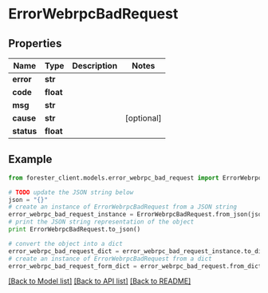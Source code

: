 # ErrorWebrpcBadRequest


## Properties

Name | Type | Description | Notes
------------ | ------------- | ------------- | -------------
**error** | **str** |  | 
**code** | **float** |  | 
**msg** | **str** |  | 
**cause** | **str** |  | [optional] 
**status** | **float** |  | 

## Example

```python
from forester_client.models.error_webrpc_bad_request import ErrorWebrpcBadRequest

# TODO update the JSON string below
json = "{}"
# create an instance of ErrorWebrpcBadRequest from a JSON string
error_webrpc_bad_request_instance = ErrorWebrpcBadRequest.from_json(json)
# print the JSON string representation of the object
print ErrorWebrpcBadRequest.to_json()

# convert the object into a dict
error_webrpc_bad_request_dict = error_webrpc_bad_request_instance.to_dict()
# create an instance of ErrorWebrpcBadRequest from a dict
error_webrpc_bad_request_form_dict = error_webrpc_bad_request.from_dict(error_webrpc_bad_request_dict)
```
[[Back to Model list]](../README.md#documentation-for-models) [[Back to API list]](../README.md#documentation-for-api-endpoints) [[Back to README]](../README.md)


